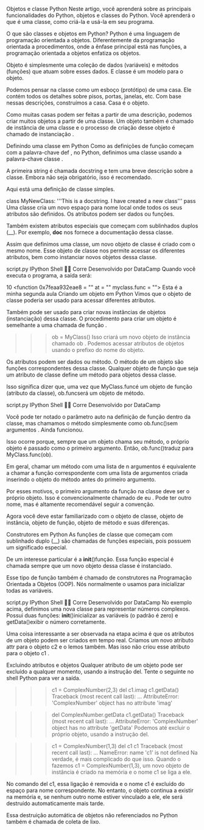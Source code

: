Objetos e classe Python
Neste artigo, você aprenderá sobre as principais funcionalidades do Python, objetos e classes do Python. Você aprenderá o que é uma classe, como criá-la e usá-la em seu programa.

O que são classes e objetos em Python?
Python é uma linguagem de programação orientada a objetos. Diferentemente da programação orientada a procedimentos, onde a ênfase principal está nas funções, a programação orientada a objetos enfatiza os objetos.

Objeto é simplesmente uma coleção de dados (variáveis) e métodos (funções) que atuam sobre esses dados. E classe é um modelo para o objeto.

Podemos pensar na classe como um esboço (protótipo) de uma casa. Ele contém todos os detalhes sobre pisos, portas, janelas, etc. Com base nessas descrições, construímos a casa. Casa é o objeto.

Como muitas casas podem ser feitas a partir de uma descrição, podemos criar muitos objetos a partir de uma classe. Um objeto também é chamado de instância de uma classe e o processo de criação desse objeto é chamado de instanciação .

Definindo uma classe em Python
Como as definições de função começam com a palavra-chave def , no Python, definimos uma classe usando a palavra-chave classe .

A primeira string é chamada docstring e tem uma breve descrição sobre a classe. Embora não seja obrigatório, isso é recomendado.

Aqui está uma definição de classe simples.

class MyNewClass:
    '''This is a docstring. I have created a new class'''
    pass
Uma classe cria um novo espaço para nome local onde todos os seus atributos são definidos. Os atributos podem ser dados ou funções.

Também existem atributos especiais que começam com sublinhados duplos (__). Por exemplo, __doc__ nos fornece a documentação dessa classe.

Assim que definimos uma classe, um novo objeto de classe é criado com o mesmo nome. Esse objeto de classe nos permite acessar os diferentes atributos, bem como instanciar novos objetos dessa classe.

script.py
IPython Shell

Corre
Desenvolvido por DataCamp
Quando você executa o programa, a saída será:

10
<function 0x7feaa932eae8 = "" at = "" myclass.func = "">
Esta é a minha segunda aula
Criando um objeto em Python
Vimos que o objeto de classe poderia ser usado para acessar diferentes atributos.

Também pode ser usado para criar novas instâncias de objetos (instanciação) dessa classe. O procedimento para criar um objeto é semelhante a uma chamada de função .

>>> ob = MyClass()
Isso criará um novo objeto de instância chamado ob . Podemos acessar atributos de objetos usando o prefixo do nome do objeto.

Os atributos podem ser dados ou método. O método de um objeto são funções correspondentes dessa classe. Qualquer objeto de função que seja um atributo de classe define um método para objetos dessa classe.

Isso significa dizer que, uma vez que MyClass.funcé um objeto de função (atributo da classe), ob.funcserá um objeto de método.

script.py
IPython Shell

Corre
Desenvolvido por DataCamp

Você pode ter notado o parâmetro auto na definição de função dentro da classe, mas chamamos o método simplesmente como ob.func()sem argumentos . Ainda funcionou.

Isso ocorre porque, sempre que um objeto chama seu método, o próprio objeto é passado como o primeiro argumento. Então, ob.func()traduz para MyClass.func(ob).

Em geral, chamar um método com uma lista de n argumentos é equivalente a chamar a função correspondente com uma lista de argumentos criada inserindo o objeto do método antes do primeiro argumento.

Por esses motivos, o primeiro argumento da função na classe deve ser o próprio objeto. Isso é convencionalmente chamado de eu . Pode ter outro nome, mas é altamente recomendável seguir a convenção.

Agora você deve estar familiarizado com o objeto de classe, objeto de instância, objeto de função, objeto de método e suas diferenças.

Construtores em Python
As funções de classe que começam com sublinhado duplo (__) são chamadas de funções especiais, pois possuem um significado especial.

De um interesse particular é a __init__()função. Essa função especial é chamada sempre que um novo objeto dessa classe é instanciado.

Esse tipo de função também é chamado de construtores na Programação Orientada a Objetos (OOP). Nós normalmente o usamos para inicializar todas as variáveis.

script.py
IPython Shell

Corre
Desenvolvido por DataCamp
No exemplo acima, definimos uma nova classe para representar números complexos. Possui duas funções: __init__()inicializar as variáveis ​​(o padrão é zero) e getData()exibir o número corretamente.

Uma coisa interessante a ser observada na etapa acima é que os atributos de um objeto podem ser criados em tempo real. Criamos um novo atributo attr para o objeto c2 e o lemos também. Mas isso não criou esse atributo para o objeto c1 .

Excluindo atributos e objetos
Qualquer atributo de um objeto pode ser excluído a qualquer momento, usando a instrução del. Tente o seguinte no shell Python para ver a saída.

>>> c1 = ComplexNumber(2,3)
>>> del c1.imag
>>> c1.getData()
Traceback (most recent call last):
...
AttributeError: 'ComplexNumber' object has no attribute 'imag'

>>> del ComplexNumber.getData
>>> c1.getData()
Traceback (most recent call last):
...
AttributeError: 'ComplexNumber' object has no attribute 'getData'
Podemos até excluir o próprio objeto, usando a instrução del.

>>> c1 = ComplexNumber(1,3)
>>> del c1
>>> c1
Traceback (most recent call last):
...
NameError: name 'c1' is not defined
Na verdade, é mais complicado do que isso. Quando o fazemos c1 = ComplexNumber(1,3), um novo objeto de instância é criado na memória e o nome c1 se liga a ele.

No comando del c1, essa ligação é removida e o nome c1 é excluído do espaço para nome correspondente. No entanto, o objeto continua a existir na memória e, se nenhum outro nome estiver vinculado a ele, ele será destruído automaticamente mais tarde.

Essa destruição automática de objetos não referenciados no Python também é chamada de coleta de lixo.